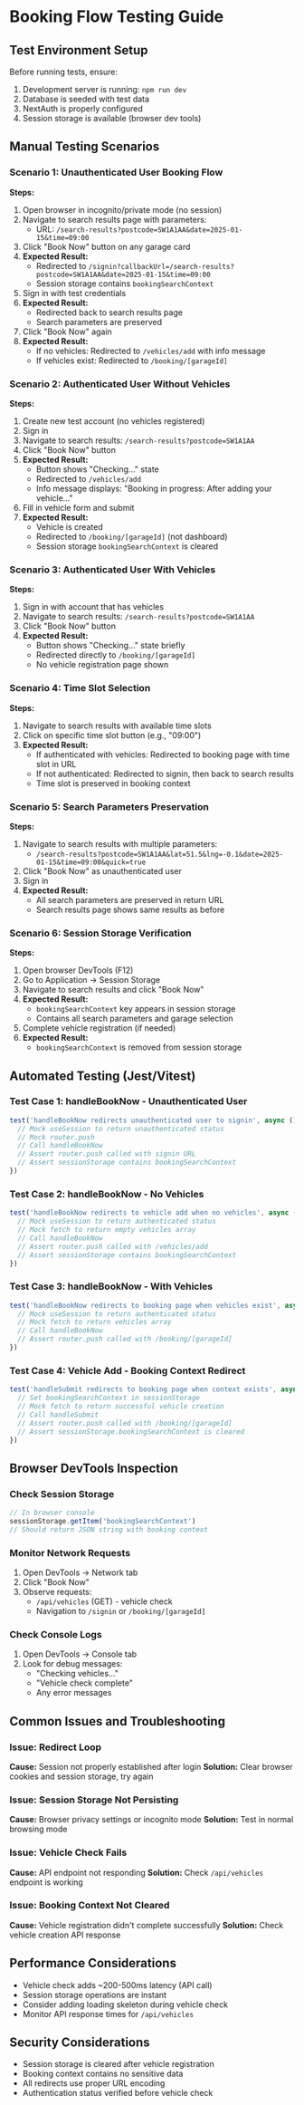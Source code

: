# Booking Flow Testing Guide

## Test Environment Setup

Before running tests, ensure:
1. Development server is running: `npm run dev`
2. Database is seeded with test data
3. NextAuth is properly configured
4. Session storage is available (browser dev tools)

## Manual Testing Scenarios

### Scenario 1: Unauthenticated User Booking Flow

**Steps:**
1. Open browser in incognito/private mode (no session)
2. Navigate to search results page with parameters:
   - URL: `/search-results?postcode=SW1A1AA&date=2025-01-15&time=09:00`
3. Click "Book Now" button on any garage card
4. **Expected Result:**
   - Redirected to `/signin?callbackUrl=/search-results?postcode=SW1A1AA&date=2025-01-15&time=09:00`
   - Session storage contains `bookingSearchContext`
5. Sign in with test credentials
6. **Expected Result:**
   - Redirected back to search results page
   - Search parameters are preserved
7. Click "Book Now" again
8. **Expected Result:**
   - If no vehicles: Redirected to `/vehicles/add` with info message
   - If vehicles exist: Redirected to `/booking/[garageId]`

### Scenario 2: Authenticated User Without Vehicles

**Steps:**
1. Create new test account (no vehicles registered)
2. Sign in
3. Navigate to search results: `/search-results?postcode=SW1A1AA`
4. Click "Book Now" button
5. **Expected Result:**
   - Button shows "Checking..." state
   - Redirected to `/vehicles/add`
   - Info message displays: "Booking in progress: After adding your vehicle..."
6. Fill in vehicle form and submit
7. **Expected Result:**
   - Vehicle is created
   - Redirected to `/booking/[garageId]` (not dashboard)
   - Session storage `bookingSearchContext` is cleared

### Scenario 3: Authenticated User With Vehicles

**Steps:**
1. Sign in with account that has vehicles
2. Navigate to search results: `/search-results?postcode=SW1A1AA`
3. Click "Book Now" button
4. **Expected Result:**
   - Button shows "Checking..." state briefly
   - Redirected directly to `/booking/[garageId]`
   - No vehicle registration page shown

### Scenario 4: Time Slot Selection

**Steps:**
1. Navigate to search results with available time slots
2. Click on specific time slot button (e.g., "09:00")
3. **Expected Result:**
   - If authenticated with vehicles: Redirected to booking page with time slot in URL
   - If not authenticated: Redirected to signin, then back to search results
   - Time slot is preserved in booking context

### Scenario 5: Search Parameters Preservation

**Steps:**
1. Navigate to search results with multiple parameters:
   - `/search-results?postcode=SW1A1AA&lat=51.5&lng=-0.1&date=2025-01-15&time=09:00&quick=true`
2. Click "Book Now" as unauthenticated user
3. Sign in
4. **Expected Result:**
   - All search parameters are preserved in return URL
   - Search results page shows same results as before

### Scenario 6: Session Storage Verification

**Steps:**
1. Open browser DevTools (F12)
2. Go to Application → Session Storage
3. Navigate to search results and click "Book Now"
4. **Expected Result:**
   - `bookingSearchContext` key appears in session storage
   - Contains all search parameters and garage selection
5. Complete vehicle registration (if needed)
6. **Expected Result:**
   - `bookingSearchContext` is removed from session storage

## Automated Testing (Jest/Vitest)

### Test Case 1: handleBookNow - Unauthenticated User

```typescript
test('handleBookNow redirects unauthenticated user to signin', async () => {
  // Mock useSession to return unauthenticated status
  // Mock router.push
  // Call handleBookNow
  // Assert router.push called with signin URL
  // Assert sessionStorage contains bookingSearchContext
})
```

### Test Case 2: handleBookNow - No Vehicles

```typescript
test('handleBookNow redirects to vehicle add when no vehicles', async () => {
  // Mock useSession to return authenticated status
  // Mock fetch to return empty vehicles array
  // Call handleBookNow
  // Assert router.push called with /vehicles/add
  // Assert sessionStorage contains bookingSearchContext
})
```

### Test Case 3: handleBookNow - With Vehicles

```typescript
test('handleBookNow redirects to booking page when vehicles exist', async () => {
  // Mock useSession to return authenticated status
  // Mock fetch to return vehicles array
  // Call handleBookNow
  // Assert router.push called with /booking/[garageId]
})
```

### Test Case 4: Vehicle Add - Booking Context Redirect

```typescript
test('handleSubmit redirects to booking page when context exists', async () => {
  // Set bookingSearchContext in sessionStorage
  // Mock fetch to return successful vehicle creation
  // Call handleSubmit
  // Assert router.push called with /booking/[garageId]
  // Assert sessionStorage.bookingSearchContext is cleared
})
```

## Browser DevTools Inspection

### Check Session Storage
```javascript
// In browser console
sessionStorage.getItem('bookingSearchContext')
// Should return JSON string with booking context
```

### Monitor Network Requests
1. Open DevTools → Network tab
2. Click "Book Now"
3. Observe requests:
   - `/api/vehicles` (GET) - vehicle check
   - Navigation to `/signin` or `/booking/[garageId]`

### Check Console Logs
1. Open DevTools → Console tab
2. Look for debug messages:
   - "Checking vehicles..."
   - "Vehicle check complete"
   - Any error messages

## Common Issues and Troubleshooting

### Issue: Redirect Loop
**Cause:** Session not properly established after login
**Solution:** Clear browser cookies and session storage, try again

### Issue: Session Storage Not Persisting
**Cause:** Browser privacy settings or incognito mode
**Solution:** Test in normal browsing mode

### Issue: Vehicle Check Fails
**Cause:** API endpoint not responding
**Solution:** Check `/api/vehicles` endpoint is working

### Issue: Booking Context Not Cleared
**Cause:** Vehicle registration didn't complete successfully
**Solution:** Check vehicle creation API response

## Performance Considerations

- Vehicle check adds ~200-500ms latency (API call)
- Session storage operations are instant
- Consider adding loading skeleton during vehicle check
- Monitor API response times for `/api/vehicles`

## Security Considerations

- Session storage is cleared after vehicle registration
- Booking context contains no sensitive data
- All redirects use proper URL encoding
- Authentication status verified before vehicle check

